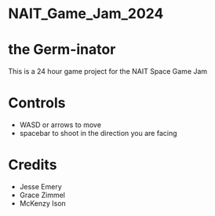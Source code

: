 # NAIT_Game_Jam_2024
# the Germ-inator
This is a 24 hour game project for the NAIT Space Game Jam


# Controls
* WASD or arrows to move
* spacebar to shoot in the direction you are facing

# Credits
* Jesse Emery
* Grace Zimmel
* McKenzy Ison
